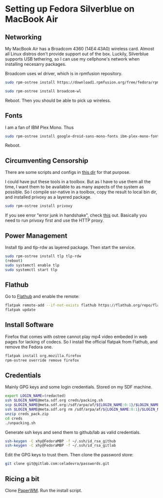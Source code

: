 # Setting up Fedora Silverblue on MacBook Air

## Networking

My MacBook Air has a Broadcom 4360 (14E4:43A0) wireless card. Almost all
Linux distros don't provide support out of the box. Luckily, Silverblue
supports USB tethering, so I can use my cellphone's network when
installing necesarry packages.

Broadcom uses wl driver, which is in rpmfusion repository.

```sh
sudo rpm-ostree install https://download1.rpmfusion.org/free/fedora/rpmfusion-free-release-$(rpm -E %fedora).noarch.rpm https://download1.rpmfusion.org/nonfree/fedora/rpmfusion-nonfree-release-$(rpm -E %fedora).noarch.rpm
```

```sh
sudo rpm-ostree install broadcom-wl
```

Reboot. Then you should be able to pick up wireless.

## Fonts

I am a fan of IBM Plex Mono. Thus

```sh
sudo rpm-ostree install google-droid-sans-mono-fonts ibm-plex-mono-fonts
```

Reboot.

## Circumventing Censorship

There are some scripts and configs in [this dir](fsb-ss) for that
purpose.

I could have put these tools in a toolbox. But as I have to use them all
the time, I want them to be available to as many aspects of the system
as possible. So I compile ssr-native in a toolbox, copy the result to
local bin dir, and installed privoxy as a layered package.

```sh
sudo rpm-ostree install privoxy
```

If you see error "error  junk in handshake", check
[this](https://github.com/ShadowsocksR-Live/shadowsocksr-native/issues/102)
out. Basically you need to run privoxy first and use the HTTP proxy.

## Power Management

Install tlp and tlp-rdw as layered package. Then start the service.

```sh
sudo rpm-ostree install tlp tlp-rdw
(reboot)
sudo systemctl enable tlp
sudo systemctl start tlp
```

## Flathub

Go to [Flathub](https://flathub.org/home) and enable the remote:

```sh
flatpak remote-add --if-not-exists flathub https://flathub.org/repo/flathub.flatpakrepo
flatpak update
```

## Install Software

Firefox that comes with ostree cannot play mp4 video embeded in web pages for lacking of codecs. So I install the official flatpak from Flathub, and remove the Fedora one.

```sh
flatpak install org.mozilla.firefox
rpm-ostree override remove firefox
```

## Credentials

Mainly GPG keys and some login credentials. Stored on my SDF machine.

```sh
export LOGIN_NAME=(redacted)
ssh $LOGIN_NAME@meta.sdf.org creds/packing.sh
scp $LOGIN_NAME@meta.sdf.org:/sdf/arpa/af/${LOGIN_NAME:0:1}/$LOGIN_NAME/creds_pack.zip .
ssh $LOGIN_NAME@meta.sdf.org rm /sdf/arpa/af/${LOGIN_NAME:0:1}/$LOGIN_NAME/creds_pack.zip
unzip creds_pack.zip
cd creds
./unpacking.sh
```

Generate ssh keys and send them to github/lab as valid credentials.

```sh
ssh-keygen -C xhy@FedoraMBP -f ~/.ssh/id_rsa_github
ssh-keygen -C xhy@FedoraMBP -f ~/.ssh/id_rsa_gitlab
```

Edit the GPG keys to trust them. Then clone the password store:

```sh
git clone git@gitlab.com:celadevra/passwords.git
```

## Ricing a bit

Clone [PaperWM](https://github.com/paperwm/PaperWM.git). Run the install script.
